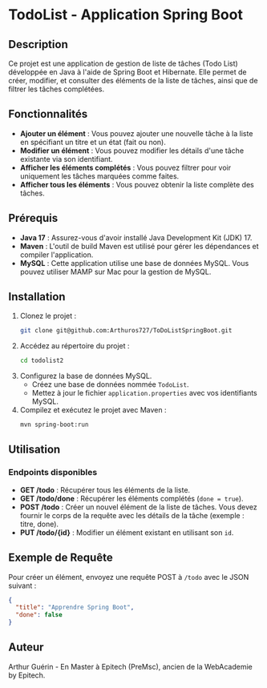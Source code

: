 # TodoList - Application Spring Boot

## Description
Ce projet est une application de gestion de liste de tâches (Todo List) développée en Java à l'aide de Spring Boot et Hibernate. Elle permet de créer, modifier, et consulter des éléments de la liste de tâches, ainsi que de filtrer les tâches complétées.

## Fonctionnalités
- **Ajouter un élément** : Vous pouvez ajouter une nouvelle tâche à la liste en spécifiant un titre et un état (fait ou non).
- **Modifier un élément** : Vous pouvez modifier les détails d'une tâche existante via son identifiant.
- **Afficher les éléments complétés** : Vous pouvez filtrer pour voir uniquement les tâches marquées comme faites.
- **Afficher tous les éléments** : Vous pouvez obtenir la liste complète des tâches.

## Prérequis
- **Java 17** : Assurez-vous d'avoir installé Java Development Kit (JDK) 17.
- **Maven** : L'outil de build Maven est utilisé pour gérer les dépendances et compiler l'application.
- **MySQL** : Cette application utilise une base de données MySQL. Vous pouvez utiliser MAMP sur Mac pour la gestion de MySQL.

## Installation
1. Clonez le projet :
   ```bash
   git clone git@github.com:Arthuros727/ToDoListSpringBoot.git
   ```
2. Accédez au répertoire du projet :
   ```bash
   cd todolist2
   ```
3. Configurez la base de données MySQL.
   - Créez une base de données nommée `TodoList`.
   - Mettez à jour le fichier `application.properties` avec vos identifiants MySQL.
4. Compilez et exécutez le projet avec Maven :
   ```bash
   mvn spring-boot:run
   ```

## Utilisation
### Endpoints disponibles
- **GET /todo** : Récupérer tous les éléments de la liste.
- **GET /todo/done** : Récupérer les éléments complétés (`done = true`).
- **POST /todo** : Créer un nouvel élément de la liste de tâches. Vous devez fournir le corps de la requête avec les détails de la tâche (exemple : titre, done).
- **PUT /todo/{id}** : Modifier un élément existant en utilisant son `id`.

## Exemple de Requête
Pour créer un élément, envoyez une requête POST à `/todo` avec le JSON suivant :
```json
{
  "title": "Apprendre Spring Boot",
  "done": false
}
```


## Auteur
Arthur Guérin - En Master à Epitech (PreMsc), ancien de la WebAcademie by Epitech.

